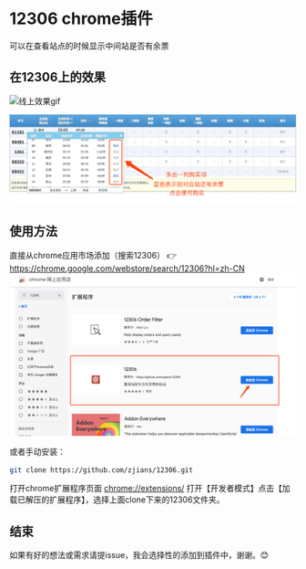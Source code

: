 # 12306 chrome插件
可以在查看站点的时候显示中间站是否有余票
## 在12306上的效果
![线上效果gif](https://github.com/zjians/my-readme-img/blob/master/12306/images/demo.gif?raw=true)

![线上效果png](https://github.com/zjians/my-readme-img/blob/master/12306/images/12306_01.png?raw=true)

## 使用方法
直接从chrome应用市场添加（搜索12306）
 👉  https://chrome.google.com/webstore/search/12306?hl=zh-CN
 ![应用市场](https://github.com/zjians/my-readme-img/blob/master/12306/images/12306_02@2x.png?raw=true)

 或者手动安装：
``` bash
git clone https://github.com/zjians/12306.git
```
打开chrome扩展程序页面 [chrome://extensions/](chrome://extensions/)
打开【开发者模式】点击【加载已解压的扩展程序】，选择上面clone下来的12306文件夹。

## 结束
如果有好的想法或需求请提issue，我会选择性的添加到插件中，谢谢。😊
